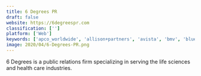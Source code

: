 ```yaml
---
title: 6 Degrees PR
draft: false 
website: https://6degreespr.com
classification: ['']
platform: ['Web']
keywords: ['apco_worldwide', 'allison+partners', 'avista', 'bmv', 'bluefocus', 'buchanan_public_relations', 'edelman', 'exponent_public_relations', 'finn_partners', 'firecracker_pr', 'kivvit', 'legend', 'method_communications', 'mosaic', 'pressfriendly', 'weber_shandwick']
image: 2020/04/6-Degrees-PR.png
---
```

6 Degrees is a public relations firm specializing in serving the life sciences and health care industries.